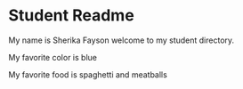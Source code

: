 # Student Readme
My name is Sherika Fayson welcome to my student directory.

My favorite color is blue

My favorite food is spaghetti and meatballs